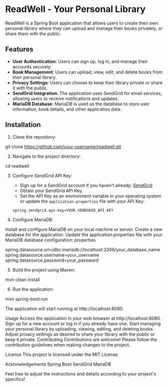 # ReadWell - Your Personal Library

ReadWell is a Spring Boot application that allows users to create their own personal library where they can upload and manage their books privately, or share them with the public.

## Features

- **User Authentication**: Users can sign up, log in, and manage their accounts securely.
- **Book Management**: Users can upload, view, edit, and delete books from their personal library.
- **Privacy Settings**: Users can choose to keep their library private or share it with the public.
- **SendGrid Integration**: The application uses SendGrid for email services, allowing users to receive notifications and updates.
- **MariaDB Database**: MariaDB is used as the database to store user information, book details, and other application data.

## Installation

1. Clone the repository:

git clone https://github.com/your-username/readwell.git


2. Navigate to the project directory:

cd readwell


3. Configure SendGrid API Key:

   - Sign up for a SendGrid account if you haven't already: [SendGrid](https://sendgrid.com/)
   - Obtain your SendGrid API Key.
   - Set the API Key as an environment variable in your operating system or update the `application.properties` file with your API Key:

   ```properties
   spring.sendgrid.api-key=YOUR_SENDGRID_API_KEY

4. Configure MariaDB:

Install and configure MariaDB on your local machine or server.
Create a new database for the application.
Update the application.properties file with your MariaDB database configuration:
properties

spring.datasource.url=jdbc:mariadb://localhost:3306/your_database_name
spring.datasource.username=your_username
spring.datasource.password=your_password


5. Build the project using Maven:

mvn clean install

6. Run the application:

mvn spring-boot:run

The application will start running at http://localhost:8080.

Usage
Access the application in your web browser at http://localhost:8080.
Sign up for a new account or log in if you already have one.
Start managing your personal library by uploading, viewing, editing, and deleting books.
Adjust privacy settings as desired to share your library with the public or keep it private.
Contributing
Contributions are welcome! Please follow the contribution guidelines when making changes to the project.

License
This project is licensed under the MIT License.

Acknowledgements
Spring Boot
SendGrid
MariaDB



Feel free to adjust the instructions and details according to your project's specifics!

